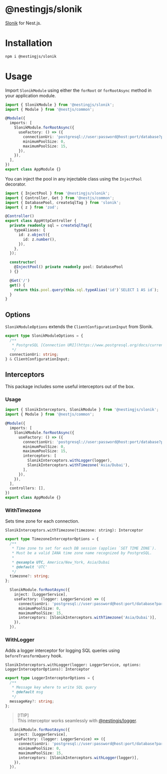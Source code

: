 # @nestingjs/slonik

[Slonik](https://github.com/gajus/slonik) for Nest.js.

# Installation

```bash
npm i @nestingjs/slonik
```

# Usage

Import `SlonikModule` using either the `forRoot` or `forRootAsync` method in your application module.

```ts
import { SlonikModule } from '@nestingjs/slonik';
import { Module } from '@nestjs/common';

@Module({
  imports: [
    SlonikModule.forRootAsync({
      useFactory: () => ({
        connectionUri: 'postgresql://user:password@host:port/database?param=value',
        minimumPoolSize: 0,
        maximumPoolSize: 15,
      }),
    }),
  ],
})
export class AppModule {}
```

You can inject the pool in any injectable class using the `InjectPool` decorator.

```ts
import { InjectPool } from '@nestingjs/slonik';
import { Controller, Get } from '@nestjs/common';
import { DatabasePool, createSqlTag } from 'slonik';
import { z } from 'zod';

@Controller()
export class AppHttpController {
  private readonly sql = createSqlTag({
    typeAliases: {
      id: z.object({
        id: z.number(),
      }),
    },
  });

  constructor(
    @InjectPool() private readonly pool: DatabasePool
  ) {}

  @Get('/')
  get() {
    return this.pool.query(this.sql.typeAlias('id')`SELECT 1 AS id`);
  }
}
```

## Options

`SlonikModuleOptions` extends the `ClientConfigurationInput` from Slonik.

```ts
export type SlonikModuleOptions = {
  /**
   * PostgreSQL [Connection URI](https://www.postgresql.org/docs/current/libpq-connect.html#LIBPQ-CONNSTRING).
   */
  connectionUri: string;
} & ClientConfigurationInput;
```

## Interceptors

This package includes some useful interceptors out of the box.

### Usage

```ts
import { SlonikInterceptors, SlonikModule } from '@nestingjs/slonik';
import { Module } from '@nestjs/common';

@Module({
  imports: [
    SlonikModule.forRootAsync({
      useFactory: () => ({
        connectionUri: 'postgresql://user:password@host:port/database?param=value',
        minimumPoolSize: 0,
        maximumPoolSize: 15,
        interceptors: [
          SlonikInterceptors.withLogger(logger),
          SlonikInterceptors.withTimezone('Asia/Dubai'),
        ],
      }),
    }),
  ],
  controllers: [],
})
export class AppModule {}
```

### WithTimezone

Sets time zone for each connection.

`SlonikInterceptors.withTimezone(timezone: string): Interceptor`

```ts
export type TimezoneInterceptorOptions = {
  /**
   * Time zone to set for each DB session (applies `SET TIME ZONE`).
   * Must be a valid IANA time zone name recognized by PostgreSQL.
   *
   * @example UTC, America/New_York, Asia/Dubai
   * @default 'UTC'
   */
  timezone?: string;
};
```

```ts
  SlonikModule.forRootAsync({
    inject: [LoggerService],
    useFactory: (logger: LoggerService) => ({
      connectionUri: 'postgresql://user:password@host:port/database?param=value',
      minimumPoolSize: 0,
      maximumPoolSize: 15,
      interceptors: [SlonikInterceptors.withTimezone('Asia/Dubai')],
    }),
  }),
```

### WithLogger
Adds a logger interceptor for logging SQL queries using `beforeTransformQuery` hook.

`SlonikInterceptors.withLogger(logger: LoggerService, options: LoggerInterceptorOptions): Interceptor`

```ts
export type LoggerInterceptorOptions = {
  /**
   * Message key where to write SQL query
   * @default msg
   */
  messageKey?: string;
};
```

> [!TIP]\
> This interceptor works seamlessly with [@nestingjs/logger](https://github.com/notmedia/nestingjs/tree/master/packages/logger).

```ts
  SlonikModule.forRootAsync({
    inject: [LoggerService],
    useFactory: (logger: LoggerService) => ({
      connectionUri: 'postgresql://user:password@host:port/database?param=value',
      minimumPoolSize: 0,
      maximumPoolSize: 15,
      interceptors: [SlonikInterceptors.withLogger(logger)],
    }),
  }),
```
